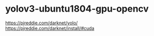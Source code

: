 # yolov3-ubuntu1804-gpu-opencv 


https://pjreddie.com/darknet/yolo/   
https://pjreddie.com/darknet/install/#cuda   
